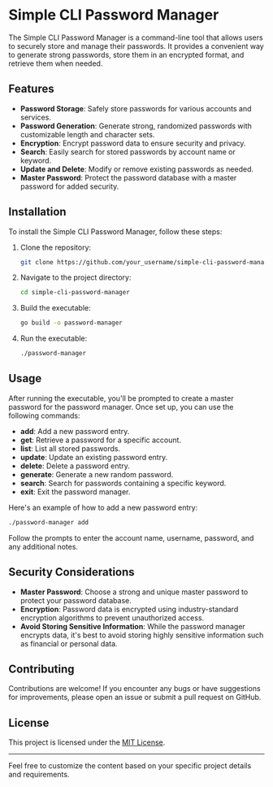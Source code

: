 # Simple CLI Password Manager

The Simple CLI Password Manager is a command-line tool that allows users to securely store and manage their passwords. It provides a convenient way to generate strong passwords, store them in an encrypted format, and retrieve them when needed.

## Features

- **Password Storage**: Safely store passwords for various accounts and services.
- **Password Generation**: Generate strong, randomized passwords with customizable length and character sets.
- **Encryption**: Encrypt password data to ensure security and privacy.
- **Search**: Easily search for stored passwords by account name or keyword.
- **Update and Delete**: Modify or remove existing passwords as needed.
- **Master Password**: Protect the password database with a master password for added security.

## Installation

To install the Simple CLI Password Manager, follow these steps:

1. Clone the repository:

    ```bash
    git clone https://github.com/your_username/simple-cli-password-manager.git
    ```

2. Navigate to the project directory:

    ```bash
    cd simple-cli-password-manager
    ```

3. Build the executable:

    ```bash
    go build -o password-manager
    ```

4. Run the executable:

    ```bash
    ./password-manager
    ```

## Usage

After running the executable, you'll be prompted to create a master password for the password manager. Once set up, you can use the following commands:

- **add**: Add a new password entry.
- **get**: Retrieve a password for a specific account.
- **list**: List all stored passwords.
- **update**: Update an existing password entry.
- **delete**: Delete a password entry.
- **generate**: Generate a new random password.
- **search**: Search for passwords containing a specific keyword.
- **exit**: Exit the password manager.

Here's an example of how to add a new password entry:

```bash
./password-manager add
```

Follow the prompts to enter the account name, username, password, and any additional notes.

## Security Considerations

- **Master Password**: Choose a strong and unique master password to protect your password database.
- **Encryption**: Password data is encrypted using industry-standard encryption algorithms to prevent unauthorized access.
- **Avoid Storing Sensitive Information**: While the password manager encrypts data, it's best to avoid storing highly sensitive information such as financial or personal data.

## Contributing

Contributions are welcome! If you encounter any bugs or have suggestions for improvements, please open an issue or submit a pull request on GitHub.

## License

This project is licensed under the [MIT License](LICENSE).

---

Feel free to customize the content based on your specific project details and requirements.
